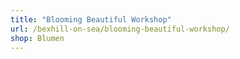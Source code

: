 ```yaml
---
title: "Blooming Beautiful Workshop"
url: /bexhill-on-sea/blooming-beautiful-workshop/
shop: Blumen
---
```

